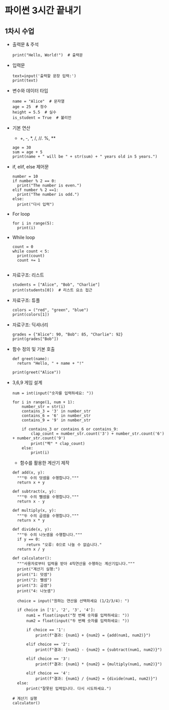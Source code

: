 # 파이썬 3시간 끝내기
## 1차시 수업
* 출력문 & 주석
  ```
  print("Hello, World!")  # 출력문
  ```
* 입력문
  ```
  text=input('출력할 문장 입력:')
  print(text) 
  ```
* 변수와 데이터 타입
  ```
  name = "Alice"  # 문자열
  age = 25  # 정수
  height = 5.5  # 실수
  is_student = True  # 불리언
  ```
* 기본 연산
  - +, -, *, /, //. %, **
  ```
  age = 30
  sum = age + 5
  print(name + " will be " + str(sum) + " years old in 5 years.")
  ```
* if, elif, else 제어문
  ```
  number = 10
  if number % 2 == 0:
    print("The number is even.")
  elif number % 2 ==1:
    print("The number is odd.")
  else:
    print("다시 입력")
  ```
* For loop
  ```
  for i in range(5):
    print(i)
  ```
* While loop
  ```
  count = 0
  while count < 5:
    print(count)
    count += 1
  ```
  ```
* 자료구조: 리스트
  ```
  students = ["Alice", "Bob", "Charlie"]
  print(students[0])  # 리스트 요소 접근
  ```
* 자료구조: 튜플
  ```
  colors = ("red", "green", "blue")
  print(colors[1])
  ```
* 자료구조: 딕셔너리
  ```
  grades = {"Alice": 90, "Bob": 85, "Charlie": 92}
  print(grades["Bob"])

* 함수 정의 및 기본 호출
  ```
  def greet(name):
    return "Hello, " + name + "!"

  print(greet("Alice"))
  ```

* 3,6,9 게임 설계
  ```
  num = int(input("숫자를 입력하세요: "))

  for i in range(1, num + 1):
      number_str = str(i)
      contains_3 = '3' in number_str
      contains_6 = '6' in number_str
      contains_9 = '9' in number_str
  
      if contains_3 or contains_6 or contains_9:
          clap_count = number_str.count('3') + number_str.count('6') + number_str.count('9')
          print("짝" * clap_count)
      else:
          print(i)
  ```

  * 함수를 활용한 계산기 제작
  ```
  def add(x, y):
    """두 수의 덧셈을 수행합니다."""
    return x + y

  def subtract(x, y):
    """두 수의 뺄셈을 수행합니다."""
    return x - y

  def multiply(x, y):
    """두 수의 곱셈을 수행합니다."""
    return x * y

  def divide(x, y):
    """두 수의 나눗셈을 수행합니다."""
    if y == 0:
        return "오류: 0으로 나눌 수 없습니다."
    return x / y

  def calculator():
    """사용자로부터 입력을 받아 4칙연산을 수행하는 계산기입니다."""
    print("계산기 실행:")
    print("1: 덧셈")
    print("2: 뺄셈")
    print("3: 곱셈")
    print("4: 나눗셈")

    choice = input("원하는 연산을 선택하세요 (1/2/3/4): ")

    if choice in ['1', '2', '3', '4']:
        num1 = float(input("첫 번째 숫자를 입력하세요: "))
        num2 = float(input("두 번째 숫자를 입력하세요: "))

        if choice == '1':
            print(f"결과: {num1} + {num2} = {add(num1, num2)}")

        elif choice == '2':
            print(f"결과: {num1} - {num2} = {subtract(num1, num2)}")

        elif choice == '3':
            print(f"결과: {num1} * {num2} = {multiply(num1, num2)}")

        elif choice == '4':
            print(f"결과: {num1} / {num2} = {divide(num1, num2)}")
    else:
        print("잘못된 입력입니다. 다시 시도하세요.")

  # 계산기 실행
  calculator()

  ```
